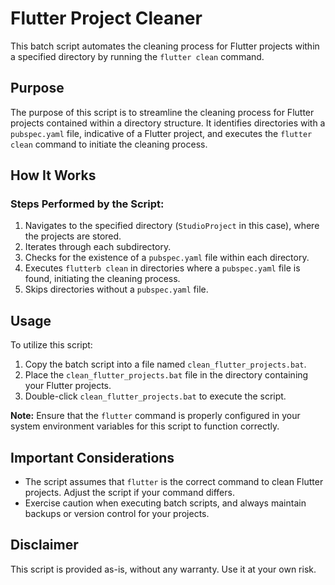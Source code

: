 # Flutter Project Cleaner

This batch script automates the cleaning process for Flutter projects within a specified directory by running the `flutter clean` command.

## Purpose

The purpose of this script is to streamline the cleaning process for Flutter projects contained within a directory structure. It identifies directories with a `pubspec.yaml` file, indicative of a Flutter project, and executes the `flutter clean` command to initiate the cleaning process.

## How It Works

### Steps Performed by the Script:

1. Navigates to the specified directory (`StudioProject` in this case), where the projects are stored.
2. Iterates through each subdirectory.
3. Checks for the existence of a `pubspec.yaml` file within each directory.
4. Executes `flutterb clean` in directories where a `pubspec.yaml` file is found, initiating the cleaning process.
5. Skips directories without a `pubspec.yaml` file.

## Usage

To utilize this script:

1. Copy the batch script into a file named `clean_flutter_projects.bat`.
2. Place the `clean_flutter_projects.bat` file in the directory containing your Flutter projects.
3. Double-click `clean_flutter_projects.bat` to execute the script.

**Note:** Ensure that the `flutter` command is properly configured in your system environment variables for this script to function correctly.

## Important Considerations

- The script assumes that `flutter` is the correct command to clean Flutter projects. Adjust the script if your command differs.
- Exercise caution when executing batch scripts, and always maintain backups or version control for your projects.

## Disclaimer

This script is provided as-is, without any warranty. Use it at your own risk.
